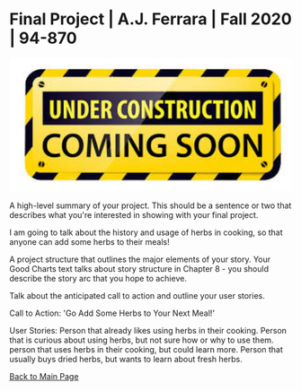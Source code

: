 
# Final Project | A.J. Ferrara | Fall 2020 | 94-870


![Test Image 1](download2.jpg) 


A high-level summary of your project.  This should be a sentence or two that describes what you're interested in showing with your final project.

I am going to talk about the history and usage of herbs in cooking, so that anyone can add some herbs to their meals!

A project structure that outlines the major elements of your story.  Your Good Charts text talks about story structure in Chapter 8 - you should describe the story arc that you hope to achieve.  





Talk about the anticipated call to action and outline your user stories.  

Call to Action:  'Go Add Some Herbs to Your Next Meal!'

User Stories:
Person that already likes using herbs in their cooking.
Person that is curious about using herbs, but not sure how or why to use them.
person that uses herbs in their cooking, but could learn more.
Person that usually buys dried herbs, but wants to learn about fresh herbs.





[Back to Main Page](https://ajferrara.github.io/Telling.Stories.with.Data/)
